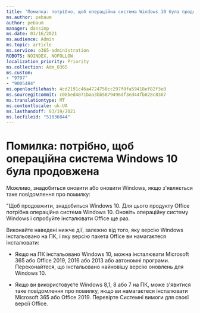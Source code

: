 ```yaml
---
title: 'Помилка: потрібно, щоб операційна система Windows 10 була продовжена'
ms.author: pebaum
author: pebaum
manager: dansimp
ms.date: 03/16/2021
ms.audience: Admin
ms.topic: article
ms.service: o365-administration
ROBOTS: NOINDEX, NOFOLLOW
localization_priority: Priority
ms.collection: Adm_O365
ms.custom:
- "9797"
- "9005484"
ms.openlocfilehash: 4cd2191c46a4724750cc297f0fa59418ef82f3e0
ms.sourcegitcommit: c08bed4071baa3bb5879496df3ed44fb828c8367
ms.translationtype: MT
ms.contentlocale: uk-UA
ms.lasthandoff: 03/19/2021
ms.locfileid: "51036844"
---
```

# <a name="error-you-need-windows-10-to-continue"></a>Помилка: потрібно, щоб операційна система Windows 10 була продовжена

Можливо, знадобиться оновити або оновити Windows, якщо з'являється таке повідомлення про помилку:

"Щоб продовжити, знадобиться Windows 10. Для цього продукту Office потрібна операційна система Windows 10. Оновіть операційну систему Windows і спробуйте інсталювати Office ще раз.

Виконайте наведені нижче дії, залежно від того, яку версію Windows інстальовано на ПК, і яку версію пакета Office ви намагаєтеся інсталювати:

- Якщо на ПК інстальовано Windows 10, можна інсталювати Microsoft 365 або Office 2019, 2016 або 2013 або автономні програми. Переконайтеся, що інстальовано найновішу версію оновлень для Windows 10.

- Якщо ви використовуєте Windows 8,1, 8 або 7 на ПК, може з'явитися таке повідомлення про помилку, якщо ви намагаєтеся інсталювати Microsoft 365 або Office 2019. Перевірте Системні вимоги для своєї версії Office.